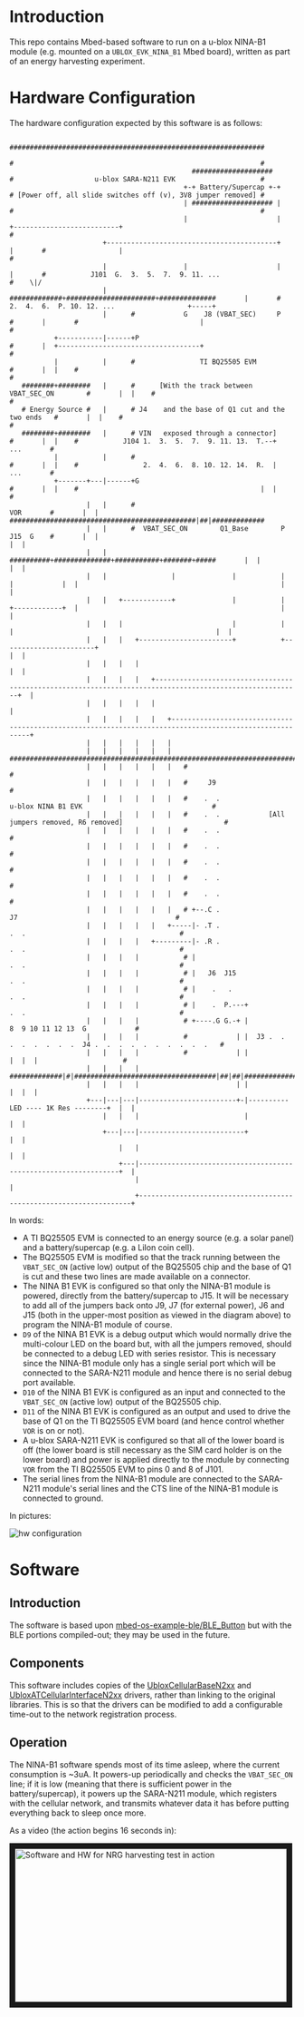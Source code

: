 # Introduction
This repo contains Mbed-based software to run on a u-blox NINA-B1 module (e.g. mounted on a `UBLOX_EVK_NINA_B1` Mbed board), written as part of an energy harvesting experiment.

# Hardware Configuration
The hardware configuration expected by this software is as follows:
```
                                                                                                ###############################################################
                                                                                                #                                                             #
                                             ####################                               #                    u-blox SARA-N211 EVK                     #
                                           +-+ Battery/Supercap +-+                             # [Power off, all slide switches off (v), 3V8 jumper removed] #
                                           | #################### |                             #                                                             #
                                           |                      |                     +--------------------------+                                          #
                       +------------------------------------------+                     |       #                  |                                          #
                       |                   |                      |                     |       #           J101  G.  3.  5.  7.  9. 11. ...                  #    \|/
                       |      #############+######################+##############       |       #                 2.  4.  6.  P. 10. 12. ...                  +-----+
                       |      #            G    J8 (VBAT_SEC)     P             #       |       #                              |                              #
           +-----------|------+P                                                #       |  +-----------------------------------+                              #
           |           |      #                TI BQ25505 EVM                   #       |  |    #                                                             #
   ########+########   |      #      [With the track between VBAT_SEC_ON        #       |  |    #                                                             #
   # Energy Source #   |      # J4    and the base of Q1 cut and the two ends   #       |  |    #                                                             #
   ########+########   |      # VIN   exposed through a connector]              #       |  |    #           J104 1.  3.  5.  7.  9. 11. 13.  T.--+  ...       #
           |           |      #                                                 #       |  |    #                2.  4.  6.  8. 10. 12. 14.  R.  |  ...       #
           +-------+---|------+G                                                #       |  |    #                                             |  |            #
                   |   |      #                                       VOR       #       |  |    ##############################################|##|#############
                   |   |      #  VBAT_SEC_ON        Q1_Base        P  J15  G    #       |  |                                                  |  |
                   |   |      ##########+##############+###########+#######+#####       |  |                                                  |  |
                   |   |                |              |           |       |            |  |                                                  |  |
                   |   |   +------------+              |           |       +------------+  |                                                  |  |
                   |   |   |                           |           |                       |                                                  |  |
                   |   |   |   +-----------------------+           +-----------------------+                                                  |  |
                   |   |   |   |                                                                                                              |  |
                   |   |   |   |   +----------------------------------------------------------------------------------------------------------+  |
                   |   |   |   |   |                                                                                                             |
                   |   |   |   |   |   +---------------------------------------------------------------------------------------------------------+
                   |   |   |   |   |   |
                   |   |   |   |   |   |   ################################################################################
                   |   |   |   |   |   |   #                                                                              #
                   |   |   |   |   |   |   #     J9                                                                       #
                   |   |   |   |   |   |   #    .  .                    u-blox NINA B1 EVK                                #
                   |   |   |   |   |   |   #    .  .            [All jumpers removed, R6 removed]                         #
                   |   |   |   |   |   |   #    .  .                                                                      #
                   |   |   |   |   |   |   #    .  .                                                                      #
                   |   |   |   |   |   |   #    .  .                                                                      #
                   |   |   |   |   |   |   #    .  .                                                                      #
                   |   |   |   |   |   |   #    .  .                                                                      #
                   |   |   |   |   |   |   # +--.C .                             J7                                       #
                   |   |   |   |   |   +-----|- .T .                            .  .                                      #
                   |   |   |   |   +---------|- .R .                            .  .                                      #
                   |   |   |   |           # |                                  .  .                                      #
                   |   |   |   |           # |   J6  J15                        .  .                                      #
                   |   |   |   |           # |    .   .                         .  .                                      #
                   |   |   |   |           # |    .  P.---+                     .  .                                      #
                   |   |   |   |           # +----.G G.-+ |                                8  9 10 11 12 13  G            #
                   |   |   |   |           #            | |  J3 .  .  .  .  .  .  .  .  J4 .  .  .  .  .  .  .  .  .  .   #
                   |   |   |   |           #            | |                                   |  |  |                     #
                   |   |   |   |           #############|#|###################################|##|##|######################
                   |   |   |   |                        | |                                   |  |  |
                   +---|---|---|------------------------+-|---------- LED ---- 1K Res --------+  |  |
                       |   |   |                          |                                      |  |
                       +---|---|--------------------------+                                      |  |
                           |   |                                                                 |  |
                           +---|-----------------------------------------------------------------+  |
                               |                                                                    |
                               +--------------------------------------------------------------------+
```
In words:

* A TI BQ25505 EVM is connected to an energy source (e.g. a solar panel) and a battery/supercap (e.g. a LiIon coin cell).
* The BQ25505 EVM is modified so that the track running between the `VBAT_SEC_ON` (active low) output of the BQ25505 chip and the base of Q1 is cut and these two lines are made available on a connector.
* The NINA B1 EVK is configured so that only the NINA-B1 module is powered, directly from the battery/supercap to J15.  It will be necessary to add all of the jumpers back onto J9, J7 (for external power), J6 and J15 (both in the upper-most position as viewed in the diagram above) to program the NINA-B1 module of course.
* `D9` of the NINA B1 EVK is a debug output which would normally drive the multi-colour LED on the board but, with all the jumpers removed, should be connected to a debug LED with series resistor.  This is necessary since the NINA-B1 module only has a single serial port which will be connected to the SARA-N211 module and hence there is no serial debug port available.
* `D10` of the NINA B1 EVK is configured as an input and connected to the `VBAT_SEC_ON` (active low) output of the BQ25505 chip.
* `D11` of the NINA B1 EVK is configured as an output and used to drive the base of Q1 on the TI BQ25505 EVM board (and hence control whether `VOR` is on or not).
* A u-blox SARA-N211 EVK is configured so that all of the lower board is off (the lower board is still necessary as the SIM card holder is on the lower board) and power is applied directly to the module by connecting `VOR` from the TI BQ25505 EVM to pins 0 and 8 of J101.
* The serial lines from the NINA-B1 module are connected to the SARA-N211 module's serial lines and the CTS line of the NINA-B1 module is connected to ground.

In pictures:

![hw configuration](hw_configuration.jpg "HW configuration")

# Software
## Introduction
The software is based upon [mbed-os-example-ble/BLE_Button](https://github.com/ARMmbed/mbed-os-example-ble/tree/master/BLE_Button) but with the BLE portions compiled-out; they may be used in the future.

## Components
This software includes copies of the [UbloxCellularBaseN2xx](https://os.mbed.com/teams/ublox/code/ublox-cellular-base-n2xx/) and [UbloxATCellularInterfaceN2xx](https://os.mbed.com/teams/ublox/code/ublox-at-cellular-interface-n2xx/) drivers, rather than linking to the original libraries.  This is so that the drivers can be modified to add a configurable time-out to the network registration process.

## Operation
The NINA-B1 software spends most of its time asleep, where the current consumption is ~3uA.  It powers-up periodically and checks the `VBAT_SEC_ON` line; if it is low (meaning that there is sufficient power in the battery/supercap), it powers up the SARA-N211 module, which registers with the cellular network, and transmits whatever data it has before putting everything back to sleep once more.

As a video (the action begins 16 seconds in):

<a href="http://www.youtube.com/watch?feature=player_embedded&v=HQhBW8Z5sNg" target="_blank"><img src="http://img.youtube.com/vi/HQhBW8Z5sNg/0.jpg" alt="Software and HW for NRG harvesting test in action" width="480" height="270" border="10" /></a>
